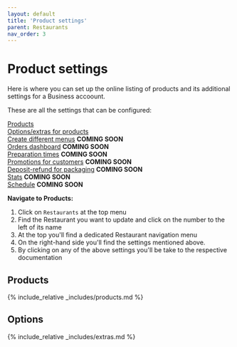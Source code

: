 ```yaml
---
layout: default
title: 'Product settings'
parent: Restaurants
nav_order: 3
---
```

# Product settings

<div class="alert alert-info" role="alert">
Here is where you can set up the online listing of products and its additional settings for a Business accoount.</div>

These are all the settings that can be configured: 

[Products](#-products)  
[Options/extras for products](#-options)  
[Create different menus]() **COMING SOON**  
[Orders dashboard]() **COMING SOON**  
[Preparation times]() **COMING SOON**  
[Promotions for customers]() **COMING SOON**  
[Deposit-refund for packaging]() **COMING SOON**  
[Stats]() **COMING SOON**  
[Schedule]() **COMING SOON**  

**Navigate to Products:**

1. Click on `Restaurants` at the top menu
2. Find the Restaurant you want to update and click on the number to the left of its name
3. At the top you'll find a dedicated Restaurant navigation menu
4. On the right-hand side you'll find the settings mentioned above.
5. By clicking on any of the above settings you'll be take to the respective documentation

## <i class="fa fa-database"></i> Products

{% include_relative _includes/products.md %}

## <i class="fa fa-sliders"></i> Options

{% include_relative _includes/extras.md %}